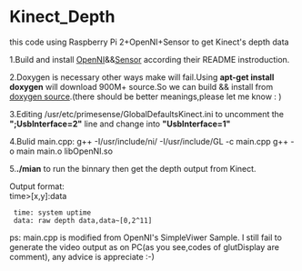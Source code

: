 # Kinect_Depth

this code using Raspberry Pi 2+OpenNI+Sensor to get Kinect's depth data

1.Build and install [OpenNI](https://github.com/OpenNI/OpenNI)&&[Sensor](https://github.com/ruedigerH2/SensorKinect) according their README instroduction.   

2.Doxygen is necessary other ways make will fail.Using **apt-get install doxygen** will download 900M+ source.So we can build && install from [doxygen source](https://github.com/doxygen/doxygen).(there should be better meanings,please let me know : )    

3.Editing /usr/etc/primesense/GlobalDefaultsKinect.ini to uncomment the **";UsbInterface=2"** line and change into **"UsbInterface=1"**   

4.Bulid main.cpp:
  g++ -I/usr/include/ni/ -I/usr/include/GL -c main.cpp
  g++ -o main main.o libOpenNI.so   
  
5.**./mian** to run the binnary then get the depth output from Kinect. 
     
Output format:     
     time>[x,y]:data
     
     time: system uptime
     data: raw depth data,data~[0,2^11]  


ps: main.cpp is modified from OpenNI's SimpleViwer Sample.
    I still fail to generate the video output as on PC(as you see,codes of glutDisplay are comment), any advice is appreciate :-)
